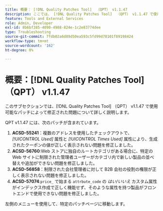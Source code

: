 ```yaml
---
title: 概要： [!DNL Quality Patches Tool]  （QPT） v1.1.47
description: ここでは、 [!DNL Quality Patches Tool]  （QPT） v1.1.47 で使用可能なパッチによって修正された問題について詳しく説明します。
feature: Tools and External Services
role: Admin, Developer
exl-id: 8b6bf385-4090-4988-824e-1c2e83774dee
type: Troubleshooting
source-git-commit: 7fdb02a6d89d50ea593c5fd99d78101f89198424
workflow-type: tm+mt
source-wordcount: '162'
ht-degree: 0%

---
```


# 概要：[!DNL Quality Patches Tool] （QPT） v1.1.47

このサブセクションでは、[!DNL Quality Patches Tool] （QPT） v1.1.47 で使用可能なパッチによって修正された問題について詳しく説明します。

QPT v1.1.47 には、次のパッチが含まれています。

1. **ACSD-55241**：複数のアドレスを使用したチェックアウトで、*[!UICONTROL Used]* 属性と *[!UICONTROL Times Used]* 属性により、生成されたクーポンの値が正しく表示されない問題を修正しました。
1. **ACSD-56760**:Web ストアに独自のルートカテゴリがある場合に、特定の Web サイトに制限された管理者ユーザーがカテゴリ内で新しい製品の並べ替えや追加ができない問題を修正しました。
1. **ACSD-56858**：制限された会社管理者に対して B2B 会社の役割の権限が正しく表示されない問題を修正しました。
1. **ACSD-57074**:`price_` で始まる `attrbute_code` の *はい/いいえ* カスタム属性がインデックス作成で正しく機能せず、そのような属性を持つ製品がフロントエンドで使用できない問題を修正しました。

左側のメニューを使用して、特定のパッチページに移動します。
